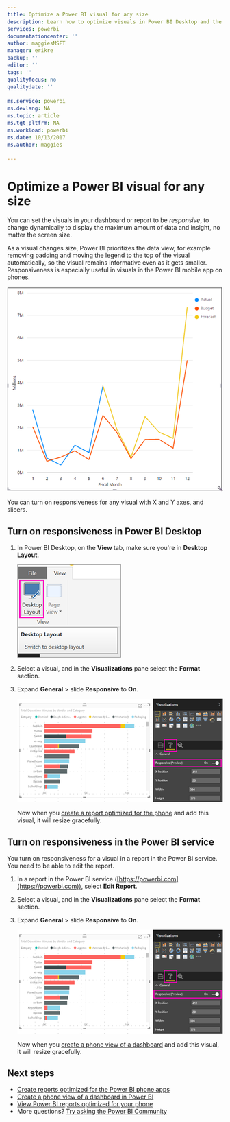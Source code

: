 ```yaml
---
title: Optimize a Power BI visual for any size
description: Learn how to optimize visuals in Power BI Desktop and the Power BI service for the Power BI phone apps.
services: powerbi
documentationcenter: ''
author: maggiesMSFT
manager: erikre
backup: ''
editor: ''
tags: ''
qualityfocus: no
qualitydate: ''

ms.service: powerbi
ms.devlang: NA
ms.topic: article
ms.tgt_pltfrm: NA
ms.workload: powerbi
ms.date: 10/13/2017
ms.author: maggies

---
```

# Optimize a Power BI visual for any size
You can set the visuals in your dashboard or report to be *responsive*, to change dynamically to display the maximum amount of data and insight, no matter the screen size.

As a visual changes size, Power BI prioritizes the data view, for example removing padding and moving the legend to the top of the visual automatically, so the visual remains informative even as it gets smaller. Responsiveness is especially useful in visuals in the Power BI mobile app on phones.

![Responsive visual resizing](media/powerbi-desktop-create-responsive-visuals/power-bi-responsive-visual.gif)

You can turn on responsiveness for any visual with X and Y axes, and slicers.

## Turn on responsiveness in Power BI Desktop
1. In Power BI Desktop, on the **View** tab, make sure you're in **Desktop Layout**.
   
    ![Desktop Layout icon](media/powerbi-desktop-create-responsive-visuals/power-bi-desktop-layout.png)
2. Select a visual, and in the **Visualizations** pane select the **Format** section.
3. Expand **General** > slide **Responsive** to **On**.
   
    ![Responsive on](media/powerbi-desktop-create-responsive-visuals/power-bi-turn-responsive-on.png)
   
     Now when you [create a report optimized for the phone](powerbi-desktop-create-phone-report.md) and add this visual, it will resize gracefully.

## Turn on responsiveness in the Power BI service
You turn on responsiveness for a visual in a report in the Power BI service. You need to be able to edit the report.

1. In a report in the Power BI service ([https://powerbi.com](https://powerbi.com)), select **Edit Report**.
2. Select a visual, and in the **Visualizations** pane select the **Format** section.
3. Expand **General** > slide **Responsive** to **On**.
   
    ![Responsive on](media/powerbi-desktop-create-responsive-visuals/power-bi-turn-responsive-on.png)
   
     Now when you [create a phone view of a dashboard](powerbi-service-create-dashboard-phone-view.md) and add this visual, it will resize gracefully.

## Next steps
* [Create reports optimized for the Power BI phone apps](powerbi-desktop-create-phone-report.md)
* [Create a phone view of a dashboard in Power BI](powerbi-service-create-dashboard-phone-view.md)
* [View Power BI reports optimized for your phone](powerbi-mobile-view-phone-report.md)
* More questions? [Try asking the Power BI Community](http://community.powerbi.com/)


